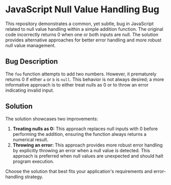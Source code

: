 # JavaScript Null Value Handling Bug

This repository demonstrates a common, yet subtle, bug in JavaScript related to null value handling within a simple addition function. The original code incorrectly returns 0 when one or both inputs are null.  The solution provides alternative approaches for better error handling and more robust null value management.

## Bug Description

The `foo` function attempts to add two numbers. However, it prematurely returns 0 if either `a` or `b` is `null`.  This behavior is not always desired;  a more informative approach is to either treat nulls as 0 or to throw an error indicating invalid input.

## Solution

The solution showcases two improvements:

1.  **Treating nulls as 0:**  This approach replaces null inputs with 0 before performing the addition, ensuring the function always returns a numerical result.
2.  **Throwing an error:** This approach provides more robust error handling by explicitly throwing an error when a null value is detected.  This approach is preferred when null values are unexpected and should halt program execution.

Choose the solution that best fits your application's requirements and error-handling strategy.